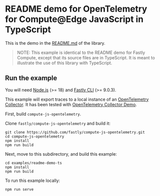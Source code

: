 # README demo for OpenTelemetry for Compute@Edge JavaScript in TypeScript

This is the demo in the [README.md](../../README.md) of the library.

> NOTE: This example is identical to the README demo for Fastly Compute,
> except that its source files are in TypeScript. It is meant to illustrate
> the use of this library with TypeScript.

## Run the example

You will need [Node.js](https://nodejs.org/en/) (>= 18) and [Fastly CLI](https://developer.fastly.com/reference/cli/)
(>= 9.0.3).

This example will export traces to a local instance of an
[OpenTelemetry Collector](https://opentelemetry.io/docs/collector/). It has been tested with
[OpenTelemetry Collector Demo](https://github.com/open-telemetry/opentelemetry-collector-contrib/tree/main/examples/demo).

First, build `compute-js-opentelemetry`.

Clone `fastly/compute-js-opentelemetry` and build it:

```shell
git clone https://github.com/fastly/compute-js-opentelemetry.git
cd compute-js-opentelemetry
npm install
npm run build
```

Next, move to this subdirectory, and build this example:

```shell
cd examples/readme-demo-ts
npm install
npm run build
```

To run this example locally:

```shell
npm run serve
```
